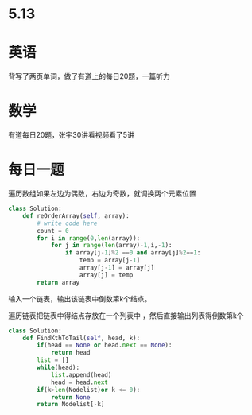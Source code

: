 # 5.13

# 英语

背写了两页单词，做了有道上的每日20题，一篇听力

# 数学    

有道每日20题，张宇30讲看视频看了5讲

#  每日一题  

遍历数组如果左边为偶数，右边为奇数，就调换两个元素位置

```python
class Solution:
    def reOrderArray(self, array):
        # write code here
        count = 0
        for i in range(0,len(array)):
            for j in range(len(array)-1,i,-1):
                if array[j-1]%2 ==0 and array[j]%2==1:
                    temp = array[j-1]
                    array[j-1] = array[j]
                    array[j] = temp
        return array
```

输入一个链表，输出该链表中倒数第k个结点。

遍历链表把链表中得结点存放在一个列表中 ，然后直接输出列表得倒数第k个

```python
class Solution:
    def FindKthToTail(self, head, k):
        if(head == None or head.next == None):
            return head
        list = []
        while(head):
            list.append(head)
            head = head.next
        if(k>len(Nodelist)or k <= 0):
            return None
        return Nodelist[-k]

```

